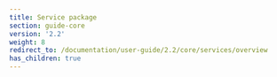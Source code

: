 ```yaml
---
title: Service package
section: guide-core
version: '2.2'
weight: 8
redirect_to: /documentation/user-guide/2.2/core/services/overview
has_children: true
---
```

